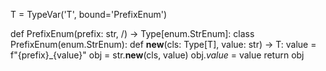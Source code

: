 T = TypeVar('T', bound='PrefixEnum')

def PrefixEnum(prefix: str, /) -> Type[enum.StrEnum]:
    class PrefixEnum(enum.StrEnum):
        def __new__(cls: Type[T], value: str) -> T:
            value = f"{prefix}_{value}"
            obj = str.__new__(cls, value)
            obj._value_ = value
            return obj
